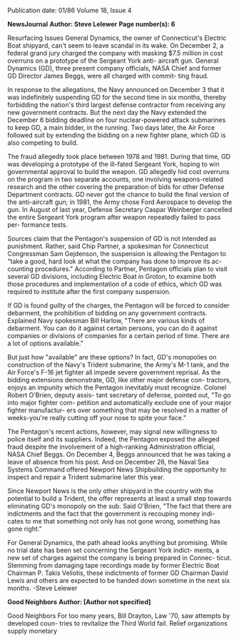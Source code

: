 Publication date: 01/86
Volume 18, Issue 4

**NewsJournal**
**Author: Steve Lelewer**
**Page number(s): 6**

Resurfacing Issues
General Dynamics,
the owner of
Connecticut's Electric Boat shipyard,
can't seem to leave scandal in its wake.
On December 2, a federal grand jury
charged the company with masking
$7.5 million in cost overruns on a
prototype of the Sergeant York anti-
aircraft gun. General Dynamics (GD),
three present company officials, NASA
Chief and former GD Director James
Beggs, were all charged with commit-
ting fraud.

In response to the allegations, the
Navy announced on December 3 that
it was indefinitely suspending GD for
the second time in six months, thereby
forbidding the nation's third largest
defense contractor from receiving any
new government contracts. But the
next day the Navy extended the
December 6 bidding deadline on four
nuclear-powered attack submarines to
keep GD, a main bidder, in the
running. Two days later, the Air Force
followed suit by extending the bidding
on a new fighter plane, which GD is
also competing to build.

The fraud
allegedly took
place
between 1978 and 1981. During that
time, GD was developing a prototype
of the ill-fated Sergeant York, hoping
to win governmental approval to build
the weapon. GD allegedly hid cost
overruns on the program in two
separate accounts,
one involving
weapons-related research and the other
covering the preparation of bids for
other Defense Department contracts.
GD never got the chance to build the
final version of the anti-aircraft gun; in
1981, the Army chose Ford Aerospace
to develop the gun. In August of last
year,
Defense Secretary Caspar
Weinberger cancelled
the entire
Sergeant York program after
weapon repeatedly failed to pass per-
formance tests.

Sources claim that the Pentagon's
suspension of GD is not intended as
punishment.
Rather, said Chip
Partner, a spokesman for Connecticut
Congressman Sam Gejdenson, the
suspension is allowing the Pentagon to
"take a good, hard look at what the
company has done to improve its ac-
counting procedures." According to
Partner, Pentagon officials plan to visit
several GD divisions,
including
Electric Boat in Groton, to examine
both
those procedures and
implementation of a code of ethics,
which GD was required to institute
after the first company suspension.

If GD is found guilty of the charges,
the Pentagon will be forced to consider
debarment, the prohibition of bidding
on
any government contracts.
Explained
Navy spokesman
Bill
Harlow, "There are various kinds of
debarment. You can do it against
certain persons, you can do it against
companies or divisions of companies
for a certain period of time. There are
a lot of options available."

But just how "available" are these
options? In fact, GD's monopolies on
construction of the Navy's Trident
submarine, the Army's M-1 tank, and
the Air Force's F-16 jet fighter all
impede severe government reprisal. As
the bidding extensions demonstrate,
GD, like other major defense con-
tractors, enjoys an impunity which the
Pentagon inevitably must recognize.
Colonel Robert O'Brien, deputy assis-
tant secretary of defense, pointed out,
"To go
into major
fighter com-
petition and automatically exclude
one of your major fighter manufactur-
ers over something that may be
resolved in a matter of weeks-you're
really cutting off your nose to spite
your face."

The Pentagon's recent actions,
however, may signal new willingness
to police itself and its suppliers.
Indeed, the Pentagon exposed the
alleged fraud despite the involvement
of a
high-ranking Administration
official,
NASA Chief Beggs.
On
December 4, Beggs announced that he
was taking a leave of absence from his
post. And on December 26, the Naval
Sea Systems Command offered
Newport
News Shipbuilding the
opportunity to inspect and repair a
Trident submarine later this year.

Since Newport News is the only other
shipyard in the country with the
potential to build a Trident, the offer
represents at least a small step towards
eliminating GD's monopoly on the
sub. Said O'Brien, "The fact that there
are indictments and the fact that the
government is recouping money indi-
cates to me that something not only has
not gone wrong, something has gone
right."

For General Dynamics, the path
ahead looks anything but promising.
While no trial date has been set
concerning the Sergeant York indict-
ments, a new set of charges against the
company is being prepared in Connec-
ticut. Stemming from damaging tape
recordings made by former Electric
Boat Chairman P. Takis Veliotis, these
indictments of former GD Chairman
David Lewis and others are expected
to be handed down sometime in the
next six months.
-Steve Lelewer



**Good Neighbors**
**Author:  [Author not specified]**

Good Neighbors
For too many years, Bill Drayton, Law
'70, saw attempts by developed coun-
tries to revitalize the Third World fail.
Relief organizations supply monetary